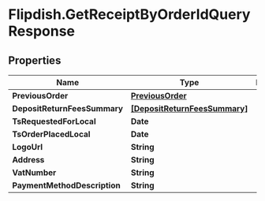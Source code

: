 # Flipdish.GetReceiptByOrderIdQueryResponse

## Properties
Name | Type | Description | Notes
------------ | ------------- | ------------- | -------------
**PreviousOrder** | [**PreviousOrder**](PreviousOrder.md) |  | [optional] 
**DepositReturnFeesSummary** | [**[DepositReturnFeesSummary]**](DepositReturnFeesSummary.md) |  | [optional] 
**TsRequestedForLocal** | **Date** |  | [optional] 
**TsOrderPlacedLocal** | **Date** |  | [optional] 
**LogoUrl** | **String** |  | [optional] 
**Address** | **String** |  | [optional] 
**VatNumber** | **String** |  | [optional] 
**PaymentMethodDescription** | **String** |  | [optional] 


